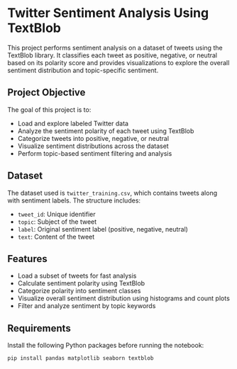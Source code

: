 # Twitter Sentiment Analysis Using TextBlob

This project performs sentiment analysis on a dataset of tweets using the TextBlob library. It classifies each tweet as positive, negative, or neutral based on its polarity score and provides visualizations to explore the overall sentiment distribution and topic-specific sentiment.

## Project Objective

The goal of this project is to:

- Load and explore labeled Twitter data
- Analyze the sentiment polarity of each tweet using TextBlob
- Categorize tweets into positive, negative, or neutral
- Visualize sentiment distributions across the dataset
- Perform topic-based sentiment filtering and analysis

## Dataset

The dataset used is `twitter_training.csv`, which contains tweets along with sentiment labels. The structure includes:

- `tweet_id`: Unique identifier
- `topic`: Subject of the tweet
- `label`: Original sentiment label (positive, negative, neutral)
- `text`: Content of the tweet

## Features

- Load a subset of tweets for fast analysis
- Calculate sentiment polarity using TextBlob
- Categorize polarity into sentiment classes
- Visualize overall sentiment distribution using histograms and count plots
- Filter and analyze sentiment by topic keywords

## Requirements

Install the following Python packages before running the notebook:

```bash
pip install pandas matplotlib seaborn textblob

